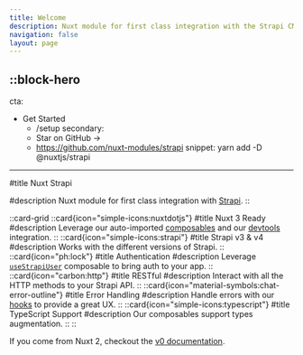 ```yaml
---
title: Welcome
description: Nuxt module for first class integration with the Strapi CMS.
navigation: false
layout: page
---
```


::block-hero
---

cta:

- Get Started
  - /setup
secondary:
  - Star on GitHub →
  - <https://github.com/nuxt-modules/strapi>
snippet: yarn add -D @nuxtjs/strapi

---

#title
Nuxt Strapi

#description
Nuxt module for first class integration with [Strapi](https://strapi.io/).
::

::card-grid
  ::card{icon="simple-icons:nuxtdotjs"}
  #title
  Nuxt 3 Ready
  #description
  Leverage our auto-imported [composables](/usage) and our [devtools](/devtools) integration.
  ::
  ::card{icon="simple-icons:strapi"}
  #title
  Strapi v3 & v4
  #description
  Works with the different versions of Strapi.
  ::
  ::card{icon="ph:lock"}
  #title
  Authentication
  #description
  Leverage [`useStrapiUser`](/auth) composable to bring auth to your app.
  ::
  ::card{icon="carbon:http"}
  #title
  RESTful
  #description
  Interact with all the HTTP methods to your Strapi API.
  ::
  ::card{icon="material-symbols:chat-error-outline"}
  #title
  Error Handling
  #description
  Handle errors with our [hooks](/advanced#errors-handling) to provide a great UX.
  ::
  ::card{icon="simple-icons:typescript"}
  #title
  TypeScript Support
  #description
  Our composables support types augmentation.
  ::
::

If you come from Nuxt 2, checkout the [v0 documentation](https://strapi-v0.nuxtjs.org).
